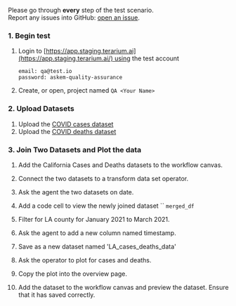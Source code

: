 Please go through **every** step of the test scenario.  
Report any issues into GitHub: [open an issue](https://github.com/DARPA-ASKEM/terarium/issues/new?assignees=&labels=bug%2C+Q%26A&template=qa-issue.md&title=%5BBUG%5D%3A+).

### 1. Begin test
1. Login to [https://app.staging.terarium.ai](https://app.staging.terarium.ai/) using the test account
    
    ```
    email: qa@test.io
    password: askem-quality-assurance
    ```
    
2. Create, or open, project named `QA <Your Name>`

### 2. Upload Datasets

1. Upload the [COVID cases dataset ](https://drive.google.com/file/d/1fNIMwEGm1vfMV2fP-mdaPYAp9MOpa_jn/view?usp=drive_link)
2. Upload the [COVID deaths dataset](https://drive.google.com/file/d/1MfRUykL6tjYoxVRU88um2nMwxFYCVhjk/view?usp=drive_link)

### 3. Join Two Datasets and Plot the data
1. Add the California Cases and Deaths datasets to the workflow canvas. 
2. Connect the two datasets to a transform data set operator. 
3. Ask the agent the two datasets on date. 
4. Add a code cell to view the newly joined dataset
``
`merged_df`

5. Filter for LA county for January 2021 to March 2021. 
6. Ask the agent to add a new column named timestamp. 
7. Save as a new dataset named 'LA_cases_deaths_data'
8. Ask the operator to plot for cases and deaths.
9. Copy the plot into the overview page.
10. Add the dataset to the workflow canvas and preview the dataset. Ensure that it has saved correctly. 

